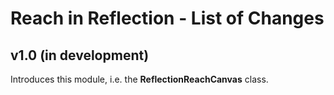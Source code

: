 # Reach in Reflection - List of Changes

## v1.0 (in development)
Introduces this module, i.e. the **ReflectionReachCanvas** class.